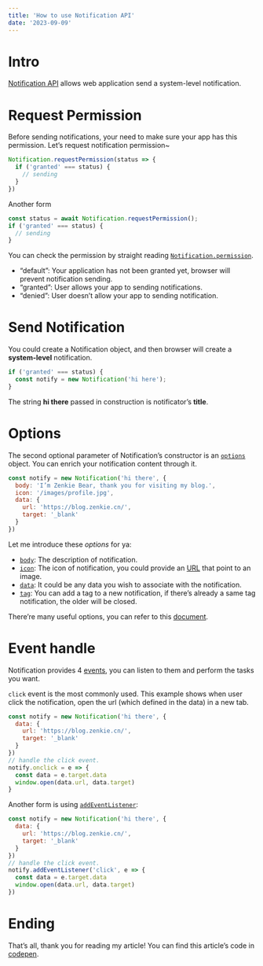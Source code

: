 ```yaml
---
title: 'How to use Notification API'
date: '2023-09-09'
---
```


# Intro
[Notification API](https://developer.mozilla.org/en-US/docs/Web/API/Notifications_API) allows web application send a system-level notification.

# Request Permission
Before sending notifications, your need to make sure your app has this permission.
Let’s request notification permission~
```javascript
Notification.requestPermission(status => {
  if ('granted' === status) {
    // sending
  }
})
```
Another form
```javascript
const status = await Notification.requestPermission();
if ('granted' === status) {
  // sending
}
```

You can check the permission by straight reading [`Notification.permission`](https://developer.mozilla.org/en-US/docs/Web/API/Notification/permission_static).
- “default”: Your application has not been granted yet, browser will prevent notification sending.
- “granted”: User allows your app to sending notifications.
- “denied”: User doesn’t allow your app to sending notification.

# Send Notification
You could create a Notification object, and then browser will create a **system-level** notification.

```javascript
if ('granted' === status) {
  const notify = new Notification('hi here');
}
```
The string **hi there** passed in construction is notificator’s **title**.

# Options
The second optional parameter of Notification’s constructor is an [`options`](https://developer.mozilla.org/en-US/docs/Web/API/Notification/Notification) object. You can enrich your notification content through it.

```javascript
const notify = new Notification('hi there', {
  body: 'I’m Zenkie Bear, thank you for visiting my blog.',
  icon: '/images/profile.jpg',
  data: {
    url: 'https://blog.zenkie.cn/',
    target: '_blank'
  }
})
```

Let me introduce these *options* for ya:
- [`body`](https://developer.mozilla.org/en-US/docs/Web/API/Notification/body): The description of notification.
- [`icon`](https://developer.mozilla.org/en-US/docs/Web/API/Notification/icon): The icon of notification, you could provide an [URL](https://developer.mozilla.org/en-US/docs/Web/API/URL) that point to an image.
- [`data`](https://developer.mozilla.org/en-US/docs/Web/API/Notification/data): It could be any data you wish to associate with the notification.
- [`tag`](): You can add a tag to a new notification, if there’s already a same tag notification, the older will be closed.

There’re many useful options, you can refer to this [document](https://developer.mozilla.org/en-US/docs/Web/API/Notification/dir).

# Event handle
Notification provides 4 [events](https://developer.mozilla.org/en-US/docs/Web/API/Notification#events), you can listen to them and perform the tasks you want.

`click` event is the most commonly used. This example shows when user click the notification, open the url (which defined in the data) in a new tab.

```javascript
const notify = new Notification('hi there', {
  data: {
    url: 'https://blog.zenkie.cn/',
    target: '_blank'
  }
})
// handle the click event.
notify.onclick = e => {
  const data = e.target.data
  window.open(data.url, data.target)
}
```

Another form is using [`addEventListener`](https://developer.mozilla.org/en-US/docs/Web/API/EventTarget/addEventListener):

```javascript
const notify = new Notification('hi there', {
  data: {
    url: 'https://blog.zenkie.cn/',
    target: '_blank'
  }
})
// handle the click event.
notify.addEventListener('click', e => {
  const data = e.target.data
  window.open(data.url, data.target)
})
```

# Ending
That’s all, thank you for reading my article!
You can find this article’s code in [codepen](https://codepen.io/zenkie/pen/MWZjMej).
